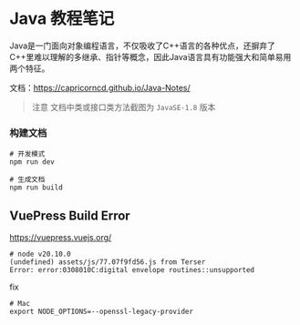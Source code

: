 # Java 教程笔记

Java是一门面向对象编程语言，不仅吸收了C++语言的各种优点，还摒弃了C++里难以理解的多继承、指针等概念，因此Java语言具有功能强大和简单易用两个特征。

文档：https://capricorncd.github.io/Java-Notes/

> 注意
> 文档中类或接口类方法截图为 `JavaSE-1.8` 版本

### 构建文档

```
# 开发模式
npm run dev

# 生成文档
npm run build
```

## VuePress Build Error

https://vuepress.vuejs.org/

```
# node v20.10.0
(undefined) assets/js/77.07f9fd56.js from Terser
Error: error:0308010C:digital envelope routines::unsupported
```

fix

```
# Mac
export NODE_OPTIONS=--openssl-legacy-provider
```
